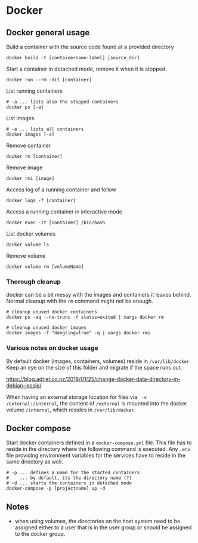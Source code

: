 # Docker

## Docker general usage

Build a container with the source code found at a provided directory

    docker build -t [containername:label] [source_dir]

Start a container in detached mode, remove it when it is stopped.

    docker run --rm -dit [container]

List running containers

    # -a ... lists also the stopped containers
    docker ps [-a]

List images

    # -a ... lists all containers
    docker images [-a]

Remove container

    docker rm [container]

Remove image

    docker rmi [image]

Access log of a running container and follow

    docker logs -f [container]

Access a running container in interactive mode

    docker exec -it [container] /bin/bash

List docker volumes

    docker volume ls

Remove volume

    docker volume rm [volumeName]

### Thorough cleanup

docker can be a bit messy with the images and containers it leaves behind. Normal cleanup with the `rm` command might not be enough.

    # cleanup unused docker containers
    docker ps -aq --no-trunc -f status=exited | xargs docker rm

    # cleanup unused docker images
    docker images -f "dangling=true" -q | xargs docker rmi


### Various notes on docker usage

By default docker (images, containers, volumes) reside in `/var/lib/docker`. Keep an eye on the size of this folder and migrate if the space runs out.

https://blog.adriel.co.nz/2018/01/25/change-docker-data-directory-in-debian-jessie/ 

When having an external storage location for files via ` -v /external:/internal`, the content of `/external` is mounted into the docker volume `/internal`, which resides in `/var/lib/docker`.


## Docker compose

Start docker containers defined in a `docker-compose.yml` file. This file has to reside in the directory where the following command is executed. Any `.env` file providing environment variables for the services have to reside in the same directory as well.

    # -p ... defines a name for the started containers.
    #    ... by default, its the directory name (?)
    # -d ... starts the containers in detached mode 
    docker-compose -p [projectname] up -d

## Notes
- when using volumes, the directories on the host system need to be assigned either to a user that is in the user group or should be assigned to the docker group.
